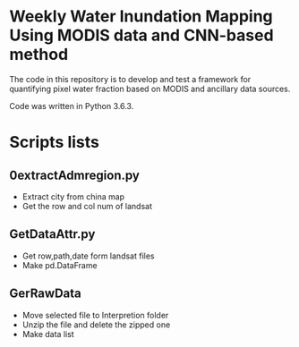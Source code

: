 # Weekly Water Inundation Mapping Using MODIS data and CNN-based method
The code in this repository is to develop and test a framework for quantifying pixel water fraction based on MODIS and ancillary data sources.
 <!-- Markdown
generate figures
 -->

Code was written in Python 3.6.3.

# Scripts lists
## 0extractAdmregion.py
* Extract city from china map
* Get the row and col num of landsat

## GetDataAttr.py
* Get row,path,date form landsat files
* Make pd.DataFrame

## GerRawData
* Move selected file to Interpretion folder
* Unzip the file and delete the zipped one
* Make data list
